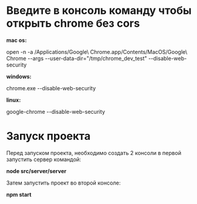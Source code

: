 # Введите в консоль команду чтобы открыть chrome без cors

  **mac os:**
  
  open -n -a /Applications/Google\ Chrome.app/Contents/MacOS/Google\ Chrome --args --user-data-dir="/tmp/chrome_dev_test" --disable-web-security
  
  **windows:**
  
  chrome.exe --disable-web-security
  
  **linux:**
  
  google-chrome --disable-web-security

# Запуск проекта
  Перед запуском проекта, необходимо создать 2 консоли в первой запустить сервер командой: 
    
   **node src/server/server**
    
  Затем запустить проект во второй консоле: 
    
   **npm start**
